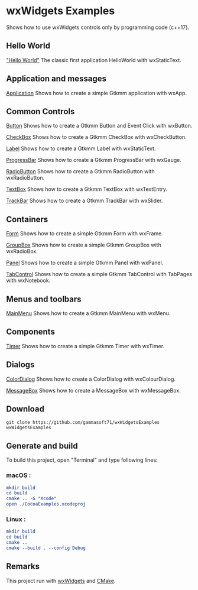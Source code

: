 
# wxWidgets Examples

Shows how to use wxWidgets controls only by programming code (c++17).

## Hello World

["Hello World"](src/HelloWorld) The classic first application HelloWorld with wxStaticText.

## Application and messages

[Application](src/Application/Application) Shows how to create a simple Gtkmm application with wxApp.

## Common Controls

[Button](src/CommonControls/Button) Shows how to create a Gtkmm Button and Event Click with wxButton.

[CheckBox](src/CommonControls/CheckBox) Shows how to create a Gtkmm CheckBox with wxCheckButton.

[Label](src/CommonControls/Label) Shows how to create a Gtkmm Label with wxStaticText.

[ProgressBar](src/CommonControls/ProgressBar) Shows how to create a Gtkmm ProgressBar with wxGauge.

[RadioButton](src/CommonControls/RadioButton) Shows how to create a Gtkmm RadioButton with wxRadioButton.

[TextBox](src/CommonControls/TextBox) Shows how to create a Gtkmm TextBox with wxTextEntry.

[TrackBar](src/CommonControls/TrackBar) Shows how to create a Gtkmm TrackBar with wxSlider.

## Containers

[Form](src/Form) Shows how to create a simple Gtkmm Form with wxFrame.

[GroupBox](src/GroupBox) Shows how to create a simple Gtkmm GroupBox with wxRadioBox.

[Panel](src/Panel) Shows how to create a simple Gtkmm Panel with wxPanel.

[TabControl](src/TabControl) Shows how to create a simple Gtkmm TabControl with TabPages with wxNotebook.

## Menus and toolbars

[MainMenu](src/MainMenu) Shows how to create a Gtkmm MainMenu with wxMenu.

## Components

[Timer](src/Timer) Shows how to create a simple Gtkmm Timer with wxTimer.

## Dialogs

[ColorDialog](src/ColorDialog) Shows how to create a ColorDialog with wxColourDialog.

[MessageBox](src/MessageBox) Shows how to create a MessageBox with wxMessageBox.

## Download

``` shell
git clone https://github.com/gammasoft71/wxWidgetsExamples wxWidgetsExamples
```

## Generate and build

To build this project, open "Terminal" and type following lines:

### macOS :

``` cmake
mkdir build
cd build
cmake .. -G "Xcode"
open ./CocoaExamples.xcodeproj
```


### Linux :

``` cmake
mkdir build
cd build
cmake .. 
cmake --build . --config Debug
```

## Remarks

This project run with [wxWidgets](https://www.wxwidgets.org) and [CMake](https://cmake.org).
